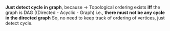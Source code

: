 **Just detect cycle in graph**, because ->
Topological ordering exists **iff** the graph is DAG ((Directed - Acyclic - Graph)
i.e., **there must not be any cycle in the directed graph**
So, no need to keep track of ordering of vertices, just detect cycle.